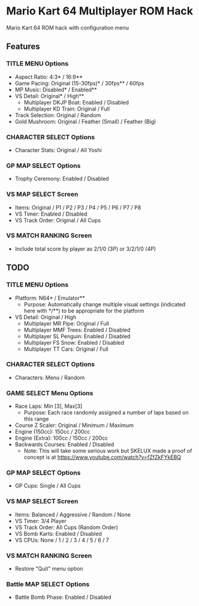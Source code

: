 # Mario Kart 64 Multiplayer ROM Hack
Mario Kart 64 ROM hack with configuration menu

## Features
### TITLE MENU Options
- Aspect Ratio: 4:3* / 16:9**
- Game Pacing: Original (15-30fps)* / 30fps** / 60fps
- MP Music: Disabled* / Enabled**
- VS Detail: Original* / High**
  - Multiplayer DKJP Boat: Enabled / Disabled
  - Multiplayer KD Train: Original / Full
- Track Selection: Original / Random
- Gold Mushroom: Original / Feather (Small) / Feather (Big)

### CHARACTER SELECT Options
- Character Stats: Original / All Yoshi

### GP MAP SELECT Options
- Trophy Ceremony: Enabled / Disabled

### VS MAP SELECT Screen
- Items: Original / P1 / P2 / P3 / P4 / P5 / P6 / P7 / P8
- VS Timer: Enabled / Disabled
- VS Track Order: Original / All Cups

### VS MATCH RANKING Screen
- Include total score by player as 2/1/0 (3P) or 3/2/1/0 (4P)

## TODO
### TITLE MENU Options
- Platform: N64* / Emulator**
	- Purpose: Automatically change multiple visual settings (indicated here with */**) to be appropriate for the platform
- VS Detail: Original / High
  - Multiplayer MR Pipe: Original / Full
  - Multiplayer MMF Trees: Enabled / Disabled
  - Multiplayer SL Penguin: Enabled / Disabled
  - Multiplayer FS Snow: Enabled / Disabled
  - Multiplayer TT Cars: Original / Full

### CHARACTER SELECT Options
- Characters: Menu / Random

### GAME SELECT Menu Options
- Race Laps: Min [3], Max[3]
	- Purpose: Each race randomly assigned a number of laps based on this range
- Course Z Scaler: Original / Minimum / Maximum
- Engine (150cc): 150cc / 200cc
- Engine (Extra): 100cc / 150cc / 200cc
- Backwards Courses: Enabled / Disabled
	- Note: This will take some serious work but SKELUX made a proof of concept is at https://www.youtube.com/watch?v=fZfZkFYkEBQ

### GP MAP SELECT Options
- GP Cups: Single / All Cups

### VS MAP SELECT Screen
- Items: Balanced / Aggressive / Random / None
- VS Timer: 3/4 Player
- VS Track Order: All Cups (Random Order)
- VS Bomb Karts: Enabled / Disabled
- VS CPUs: None / 1 / 2 / 3 / 4 / 5 / 6 / 7

### VS MATCH RANKING Screen
- Restore "Quit" menu option

### Battle MAP SELECT Options
- Battle Bomb Phase: Enabled / Disabled
